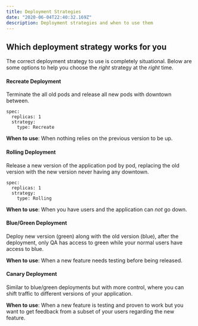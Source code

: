 ```yaml
---
title: Deployment Strategies
date: "2020-06-04T22:40:32.169Z"
description: Deployment strategies and when to use them
---
```


## Which deployment strategy works for you

The correct deployment strategy to use is completely situational. Below are some options to help you choose the _right_ strategy at the _right_ time.

#### Recreate Deployment

Terminate the all old pods and release all new pods with downtown between.

```
spec:
  replicas: 1
  strategy:
    type: Recreate
```

**When to use**: When nothing relies on the previous version to be up.

#### Rolling Deployment

Release a new version of the application pod by pod, replacing the old version with the new version never having any downtown.

```
spec:
  replicas: 1
  strategy:
    type: Rolling
```

**When to use**: When you have users and the application can _not_ go down.

#### Blue/Green Deployment

Deploy new version (green) along with the old version (blue), after the deployment, only QA has access to green while your normal users have access to blue.

**When to use**: When a new feature needs testing before being released.

#### Canary Deployment

Similar to blue/green deployments but with more control, where you can shift traffic to different versions of your application.

**When to use**: When a new feature is testing and proven to work but you want to get feedback from a subset of your users regarding the new feature.

